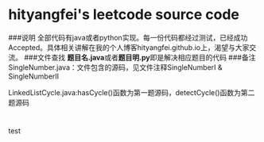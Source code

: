 # hityangfei's leetcode source code

###说明
全部代码有java或者python实现。每一份代码都经过测试，已经成功Accepted。具体相关讲解在我的个人博客hityangfei.github.io上，渴望与大家交流。
###文件查找
**题目名.java**或者**题目明.py**即是解决相应题目的代码
###备注
SingleNumber.java：文件包含的源码，见文件注释SingleNumberI & SingleNumberII

LinkedListCycle.java:hasCycle()函数为第一题源码，detectCycle()函数为第二题源码
#
test
